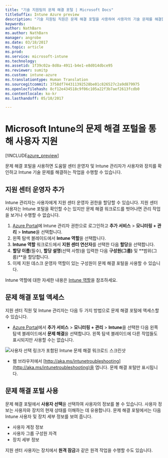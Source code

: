 ```yaml
---
title: "기술 지원팀의 문제 해결 포털 | Microsoft Docs"
titleSuffix: Intune Azure preview
description: "기술 지원팀 직원은 문제 해결 포털을 사용하여 사용자의 기술 문제를 해결합니다."
keywords: 
author: NathBarn
ms.author: NathBarn
manager: angrobe
ms.date: 03/18/2017
ms.topic: article
ms.prod: 
ms.service: microsoft-intune
ms.technology: 
ms.assetid: 1f39c02a-8d8a-4911-b4e1-e8d014dbce95
ms.reviewer: sumitp
ms.custom: intune-azure
ms.translationtype: Human Translation
ms.sourcegitcommit: 3758df744311392528be01c826527c2a9d879975
ms.openlocfilehash: 8cf12e434518c9f06c105a22f3b7aef2613fcdb0
ms.contentlocale: ko-kr
ms.lasthandoff: 05/10/2017

---
```

# <a name="help-users-with-the-troubleshooting-portal-in-microsoft-intune"></a>Microsoft Intune의 문제 해결 포털을 통해 사용자 지원

[!INCLUDE[azure_preview](../includes/azure_preview.md)]

문제 해결 포털을 사용하면 도움말 센터 운영자 및 Intune 관리자가 사용자와 장치를 확인하고 Intune 기술 문제를 해결하는 작업을 수행할 수 있습니다.

## <a name="add-help-desk-operators"></a>지원 센터 운영자 추가
Intune 관리자는 사용자에게 지원 센터 운영자 권한을 할당할 수 있습니다. 지원 센터 사용자는 Intune 포털을 확인할 수는 있지만 문제 해결 워크로드를 벗어나면 관리 작업을 보거나 수행할 수 없습니다.

1. [Azure Portal](https:portal.azure.com)에 Intune 관리자 권한으로 로그인하고 **추가 서비스** > **모니터링 + 관리** > **Intune**을 선택합니다.
2. 왼쪽 탐색 블레이드에서 **Intune 역할**을 선택합니다.
3. **Intune 역할** 워크로드에서 **지원 센터 연산자**를 선택한 다음 **할당**을 선택합니다.
4. **할당 이름**(필수), **할당 설명**(선택 사항)을 입력한 다음 **구성원(그룹)** 및 **범위(그룹)**을 할당합니다.
5. 이제 지원 데스크 운영자 역할이 있는 구성원이 문제 해결 포털을 사용할 수 있습니다.

Intune 역할에 대한 자세한 내용은 [Intune 역할](../access-control/role-based-access-control.md)을 참조하세요.

## <a name="access-the-troubleshooting-portal"></a>문제 해결 포털 액세스

지원 센터 직원 및 Intune 관리자는 다음 두 가지 방법으로 문제 해결 포털에 액세스할 수 있습니다.
- [Azure Portal](https://portal.azure.com)에서 **추가 서비스** > **모니터링 + 관리** > **Intune**을 선택한 다음 왼쪽 탐색 블레이드에서 **문제 해결**을 선택합니다. 왼쪽 탐색 블레이드에 다른 작업들도 표시되지만 사용할 수는 없습니다.

![사용자 선택 링크가 포함된 Intune 문제 해결 워크로드 스크린샷](media/help-desk-user.png)
- 웹 브라우저에서 [http://aka.ms/intunetroubleshooting](http://aka.ms/intunetroubleshooting)을 엽니다. 문제 해결 포털만 표시됩니다.

## <a name="use-the-troubleshooting-portal"></a>문제 해결 포털 사용

문제 해결 포털에서 **사용자 선택**을 선택하여 사용자의 정보를 볼 수 있습니다. 사용자 정보는 사용자와 장치의 현재 상태를 이해하는 데 유용합니다. 문제 해결 포털에서는 다음 Intune 사용자 및 장치 세부 정보를 보여 줍니다.
- 사용자 계정 정보
- 사용자 그룹 구성원 자격
- 장치 세부 정보

지원 센터 사용자는 장치에서 **원격 잠금**과 같은 원격 작업을 수행할 수도 있습니다.

